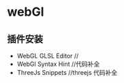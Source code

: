 # webGl

## 插件安装

- WebGL GLSL Editor //
- WebGl Syntax Hint //代码补全
- ThreeJs Snippets  //threejs 代码补全
